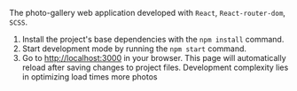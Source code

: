 The photo-gallery web application developed with `React`, `React-router-dom`, `SCSS`.
1. Install the project's base dependencies with the `npm install` command.
2. Start development mode by running the `npm start` command.
3. Go to [http://localhost:3000](http://localhost:3000) in your browser.
   This page will automatically reload after saving changes to
   project files.
Development complexity lies in optimizing load times
more photos
